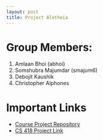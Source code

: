 ```yaml
---
layout: post
title: Project Aletheia
---
```



# Group Members:

1.  Amlaan Bhoi (abhoi)
2.  Somshubra Majumdar (smajum6)
3.  Debojit Kaushik
4.  Christopher Alphones

# Important Links

- [Course Project Repository](https://github.com/titu1994/IDS-Course-Project)
- [CS 418 Project Link](http://cs418.cs.uic.edu/project.html)
